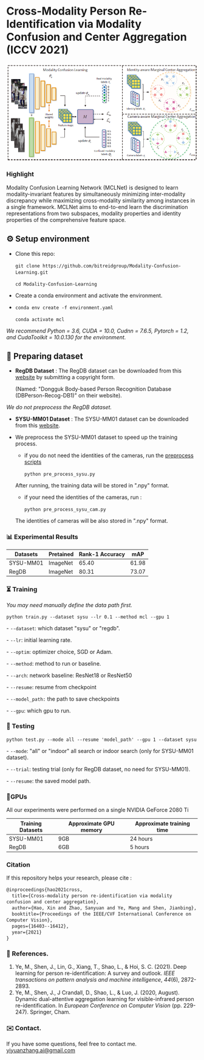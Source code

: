#  Cross-Modality Person Re-Identification via Modality Confusion and Center Aggregation (ICCV 2021)

<img src="asset/pipeline.png">

### Highlight

Modality Confusion Learning Network (MCLNet) is designed to learn modality-invariant features by simultaneously minimizing inter-modality discrepancy while maximizing cross-modality similarity among instances in a single framework. MCLNet  aims to end-to-end learn the discrimination representations from two subspaces, modality properties and identity properties of the comprehensive feature space.

## ⚙️ Setup environment
* Clone this repo: 

  `git clone https://github.com/bitreidgroup/Modality-Confusion-Learning.git`

  `cd Modality-Confusion-Learning`

* Create a conda environment and activate the environment.
  
* `conda env create -f environment.yaml`  
  
  `conda activate mcl` 

*We recommend Python = 3.6, CUDA = 10.0, Cudnn = 7.6.5, Pytorch = 1.2, and CudaToolkit = 10.0.130 for the environment.* 

## 🔧 Preparing dataset

- **RegDB Dataset** :  The RegDB dataset can be downloaded from this [website](http://dm.dongguk.edu/link.html) by submitting a copyright form.

  (Named: "Dongguk Body-based Person Recognition Database (DBPerson-Recog-DB1)" on their website).

 *We do not preprocess the RegDB dataset.* 

- **SYSU-MM01 Dataset** :  The SYSU-MM01 dataset can be downloaded from this [website](http://isee.sysu.edu.cn/project/RGBIRReID.htm). 

- We preprocess the SYSU-MM01 dataset to speed up the training process.

  - if you do not need  the identities of the cameras, run the [preprocess scripts](https://github.com/mangye16/Cross-Modal-Re-ID-baseline/blob/master/pre_process_sysu.py)

    `python pre_process_sysu.py`  

  After running, the training data will be stored in ".npy" format.

  - if your need the identities of the cameras, run :

    `python pre_process_sysu_cam.py` 

  The identities of cameras will be also stored in ".npy" format.

### 📊 Experimental Results

| Datasets  | Pretained | Rank-1 Accuracy | mAP   |
| --------- | --------- | --------------- | ----- |
| SYSU-MM01 | ImageNet  | 65.40           | 61.98 |
| RegDB     | ImageNet  | 80.31           | 73.07 |

### ⏳  Training

*You may need manually define the data path first.*

```shell
python train.py --dataset sysu --lr 0.1 --method mcl --gpu 1
```

 \- `--dataset`: which dataset "sysu" or "regdb".

\- `--lr`: initial learning rate.

  \- `--optim`: optimizer choice, SGD or Adam.

 \-  `--method`: method to run or baseline.

 \-  `--arch`: network baseline: ResNet18 or ResNet50

 \-  `--resume`: resume from checkpoint

 \-  `--model_path:` the path to save checkpoints 

 \- `--gpu`:  which gpu to run.

### 💽 Testing

```shell
python test.py --mode all --resume 'model_path' --gpu 1 --dataset sysu
```

 

 \- `--mode`: "all" or "indoor" all search or indoor search (only for SYSU-MM01 dataset).

 

 \- `--trial`: testing trial (only for RegDB dataset, no need for SYSU-MM01).

 

 \- `--resume`: the saved model path.

 


### 💾GPUs

All our experiments were performed on a single NVIDIA GeForce 2080 Ti

| Training Datasets | Approximate GPU memory | Approximate training time |
| ----------------- | ---------------------- | ------------------------- |
| SYSU-MM01         | 9GB                    | 24 hours                  |
| RegDB             | 6GB                    | 5 hours                   |


### Citation

If this repository helps your research, please cite :

```
@inproceedings{hao2021cross,
  title={Cross-modality person re-identification via modality confusion and center aggregation},
  author={Hao, Xin and Zhao, Sanyuan and Ye, Mang and Shen, Jianbing},
  booktitle={Proceedings of the IEEE/CVF International Conference on Computer Vision},
  pages={16403--16412},
  year={2021}
}
```

###  📄 References.

1. Ye, M., Shen, J., Lin, G., Xiang, T., Shao, L., & Hoi, S. C. (2021). Deep learning for person re-identification: A survey and outlook. *IEEE transactions on pattern analysis and machine intelligence*, *44*(6), 2872-2893.
2. Ye, M., Shen, J., J Crandall, D., Shao, L., & Luo, J. (2020, August). Dynamic dual-attentive aggregation learning for visible-infrared person re-identification. In *European Conference on Computer Vision* (pp. 229-247). Springer, Cham.

###  ✉️ Contact.

If you have some questions, feel free to contact me.
  yiyuanzhang.ai@gmail.com
